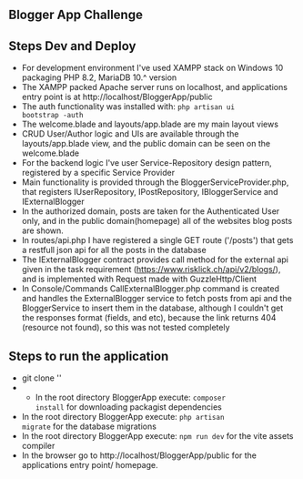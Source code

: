 
## Blogger App Challenge

## Steps Dev and Deploy

* For development environment I've used XAMPP stack on Windows 10 packaging PHP 8.2, MariaDB 10.^ version
* The XAMPP packed Apache server runs on localhost, and applications entry point is at http://localhost/BloggerApp/public 
* The auth functionality was installed with:
<code>php artisan ui bootstrap -auth</code>
* The welcome.blade and layouts/app.blade are my main layout views
* CRUD User/Author logic and UIs are available through the layouts/app.blade view, and the public domain can be seen on the welcome.blade
* For the backend logic I've user Service-Repository design pattern, registered by a specific Service Provider
* Main functionality is provided through the BloggerServiceProvider.php, that registers IUserRepository, IPostRepository, IBloggerService and IExternalBlogger
* In the authorized domain, posts are taken for the Authenticated User only, and in the public domain(homepage) all of the websites blog posts are shown.
* In routes/api.php I have registered a single GET route ('/posts') that gets a restfull json api for all the posts in the database
* The IExternalBlogger contract provides call method for the external api given in the task requirement (https://www.risklick.ch/api/v2/blogs/), and is implemented with Request made with GuzzleHttp/Client
* In Console/Commands CallExternalBlogger.php command is created and handles the ExternalBlogger service to fetch posts from api and the BloggerService to insert them in the database, although I couldn't get the responses format (fields, and etc), because the link returns 404 (resource not found), so this was not tested completely
## Steps to run the application
* git clone ''
* * In the root directory BloggerApp execute: <code>composer install</code> for downloading packagist dependencies
* In the root directory BloggerApp execute: <code>php artisan migrate</code> for the database migrations
* In the root directory BloggerApp execute: <code>npm run dev</code> for the vite assets compiler
* In the browser go to http://localhost/BloggerApp/public for the applications entry point/ homepage.




